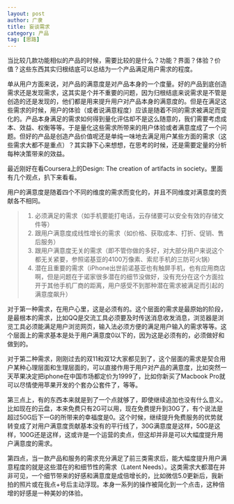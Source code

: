 ```yaml
---
layout: post
author: 广隶
title: 妄谈需求
category: 产品
tag: [思路]
---
```



当比较几款功能相似的产品的时候，需要比较的是什么？功能？界面？体验？价值？这些东西其实归根结底可以总结为一个产品满足用户需求的程度。

单从用户方面来说，对产品的满意度是对产品本身的一个度量。好的产品到底创造需求还是发现需求，这其实是个并不重要的问题，因为归根结底来说需求是不管是创造的还是发现的，他们都是用来提升用户对产品本身的满意度的。但是在满足这些需求的时候，用户的体验（或者说满意程度）应该是随着不同的需求被满足而变化的。产品本身满足的需求如何得到量化评估却不是这么随意的，我们需要考虑成本、效益、权衡等等。于是量化这些需求所带来的用户体验或者满意度成了一个问题。但好的产品是创造产品价值呢还是单纯一味地去满足用户某些方面的需求（这些需求大都不是重点）？其实静下心来想想，在思考的时候，还是需要定量的分析每种决策带来的效益。

最近刚好在看Coursera上的Design: The creation of artifacts in society。里面有几个观点，扒下来看看。

用户的满意度是随着四个不同的维度的需求而变化的，并且不同维度对满意度的贡献各不相同。

> 1. 必须满足的需求（如手机要能打电话，云存储要可以安全有效的存储文件等）
> 2. 跟用户满意度成线性增长的需求（如价格、获取成本、打折、促销、售后服务）
> 3. 跟用户满意度无关的需求（即不管你做的多好，对大部分用户来说这个都无关紧要，参照诺基亚的4100万像素、索尼手机的三防可火锅）
> 4. 潜在且重要的需求（iPhone出世前诺基亚也有触屏手机，也有应用商店啊，但是问题在于诺家很多潜在的细节没做好，没有充分在这个方面拉开于其他手机厂商的距离，用户感受不到那种潜在需求被满足而引起的满意度飙升）

对于第一种需求，在用户心里，这是必须有的。这个层面的需求是最原始的阶段，是最根本的需求，比如QQ是交流工具必须要及时传送消息收发消息，浏览器是浏览工具必须能满足用户浏览网页，输入法必须方便的满足用户输入的需求等等。这个层面上的需求基本是处于用户满意度0以下的，因为这是必须有的，必须做好和做到的。

对于第二种需求，刚刚过去的双11和双12大家都见到了，这个层面的需求是契合用户某种心理层面和生理层面的，可以直接作用于用户对产品的满意度，比如突然一天苹果决定把iphone在中国市场都定价为1999了，比如你新买了Macbook Pro就可以尽情使用苹果开发的个套办公套件了，等等。

第三点上，有的东西本来就是到了一个点就够了，即使继续追加也没有什么意义。比如现在的云盘，本来免费只有2G可以用，现在免费提升到30G了，有个说法是超过50G后下一G的所带来的幸福度是0。这个时候，继续提升免费服务的优势就转变成了对用户满意度贡献基本没有的平行线了，30G满意度是这样，50G是这样，100G还是这样，这或许是一个运营的卖点，但这却并非是可以大幅度提升用户满意度的需求。

第四点，当一款产品和服务的需求充分满足了前三类需求后，能大幅度提升用户满意程度的就是这些潜在的和细节性的需求（Latent Needs）。这类需求大都潜在并非可见，一个细节带来的好感和满意度是成倍增长的，比如微信5.0更新后，我新拍的照片或在我点+号后主动浮现。本身一系列的操作被简化到一个点击，这种倍增的好感是一种美妙的体验。

